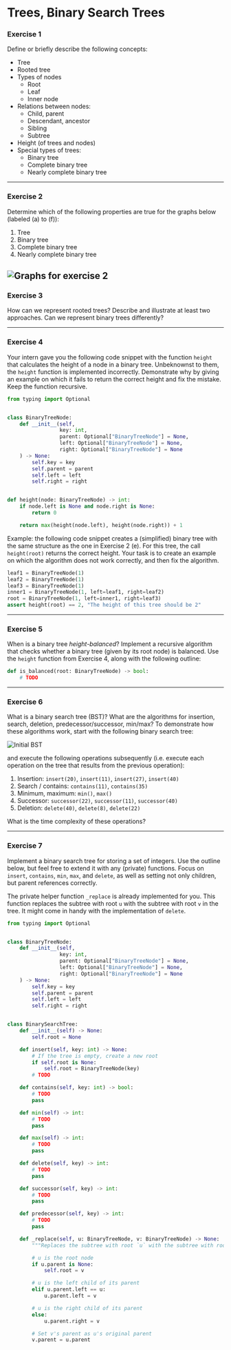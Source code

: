 # Trees, Binary Search Trees

### Exercise 1

Define or briefly describe the following concepts:
- Tree
- Rooted tree
- Types of nodes
  - Root
  - Leaf
  - Inner node
- Relations between nodes:
  - Child, parent
  - Descendant, ancestor
  - Sibling
  - Subtree
- Height (of trees and nodes)
- Special types of trees:
  - Binary tree
  - Complete binary tree
  - Nearly complete binary tree
  <!-- - Balanced binary tree -->

---

### Exercise 2

Determine which of the following properties are true for the graphs below (labeled (a) to (f)):
1. Tree
2. Binary tree
3. Complete binary tree
4. Nearly complete binary tree
<!-- 5. Balanced binary tree -->

![Graphs for exercise 2](./img/07_trees_exercise02.svg)
---

### Exercise 3

How can we represent rooted trees? Describe and illustrate at least two approaches. Can we represent binary trees differently?

---

### Exercise 4

Your intern gave you the following code snippet with the function `height` that calculates the height of a node in a binary tree. Unbeknownst to them, the `height` function is implemented incorrectly. Demonstrate why by giving an example on which it fails to return the correct height and fix the mistake. Keep the function recursive.

```py
from typing import Optional


class BinaryTreeNode:
    def __init__(self,
                 key: int,
                 parent: Optional["BinaryTreeNode"] = None,
                 left: Optional["BinaryTreeNode"] = None,
                 right: Optional["BinaryTreeNode"] = None
    ) -> None:
        self.key = key
        self.parent = parent
        self.left = left
        self.right = right


def height(node: BinaryTreeNode) -> int:
    if node.left is None and node.right is None:
        return 0

    return max(height(node.left), height(node.right)) + 1
```

Example: the following code snippet creates a (simplified) binary tree with the same structure as the one in Exercise 2 (e). For this tree, the call `height(root)` returns the correct height. Your task is to create an example on which the algorithm does not work correctly, and then fix the algorithm.

```py
leaf1 = BinaryTreeNode(1)
leaf2 = BinaryTreeNode(1)
leaf3 = BinaryTreeNode(1)
inner1 = BinaryTreeNode(1, left=leaf1, right=leaf2)
root = BinaryTreeNode(1, left=inner1, right=leaf3)
assert height(root) == 2, "The height of this tree should be 2"
```

---

### Exercise 5

When is a binary tree *height-balanced*? Implement a recursive algorithm that checks whether a binary tree (given by its root node) is balanced. Use the `height` function from Exercise 4, along with the following outline:

```py
def is_balanced(root: BinaryTreeNode) -> bool:
    # TODO
```

---

### Exercise 6

What is a binary search tree (BST)? What are the algorithms for insertion, search, deletion, predecessor/successor, min/max? To demonstrate how these algorithms work, start with the following binary search tree:

![Initial BST](img/07_trees_exercise06.svg)

and execute the following operations subsequently (i.e. execute each operation on the tree that results from the previous operation):
1. Insertion: `insert(20)`, `insert(11)`, `insert(27)`, `insert(40)`
2. Search / contains: `contains(11)`, `contains(35)`
3. Minimum, maximum: `min()`, `max()`
4. Successor: `successor(22)`, `successor(11)`, `successor(40)`
5. Deletion: `delete(40)`, `delete(8)`, `delete(22)`

What is the time complexity of these operations?

---

### Exercise 7

Implement a binary search tree for storing a set of integers. Use the outline below, but feel free to extend it with any (private) functions. Focus on `insert`, `contains`, `min`, `max`, and `delete`, as well as setting not only children, but parent references correctly.

The private helper function `_replace` is already implemented for you. This function replaces the subtree with root `u` with the subtree with root `v` in the tree. It might come in handy with the implementation of `delete`.

```py
from typing import Optional


class BinaryTreeNode:
    def __init__(self,
                 key: int,
                 parent: Optional["BinaryTreeNode"] = None,
                 left: Optional["BinaryTreeNode"] = None,
                 right: Optional["BinaryTreeNode"] = None
    ) -> None:
        self.key = key
        self.parent = parent
        self.left = left
        self.right = right


class BinarySearchTree:
    def __init__(self) -> None:
        self.root = None

    def insert(self, key: int) -> None:
        # If the tree is empty, create a new root
        if self.root is None:
            self.root = BinaryTreeNode(key)
        # TODO

    def contains(self, key: int) -> bool:
        # TODO
        pass

    def min(self) -> int:
        # TODO
        pass

    def max(self) -> int:
        # TODO
        pass

    def delete(self, key) -> int:
        # TODO
        pass

    def successor(self, key) -> int:
        # TODO
        pass

    def predecessor(self, key) -> int:
        # TODO
        pass

    def _replace(self, u: BinaryTreeNode, v: BinaryTreeNode) -> None:
        """Replaces the subtree with root `u` with the subtree with root `v`."""

        # u is the root node
        if u.parent is None:
            self.root = v

        # u is the left child of its parent
        elif u.parent.left == u:
            u.parent.left = v

        # u is the right child of its parent
        else:
            u.parent.right = v

        # Set v's parent as u's original parent
        v.parent = u.parent
```

